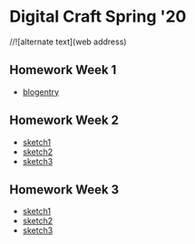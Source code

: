 # Digital Craft Spring '20

//![alternate text](web address)

## Homework Week 1
* [blogentry](https://portfolio.newschool.edu/jamescastro/2020/01/27/week1-hw-openprocessingreflection/)

## Homework Week 2
* [sketch1](https://jameswcastro.github.io/PUFY1225-Digital_Craft/Template/index.html) 
* [sketch2]()
* [sketch3]()

## Homework Week 3
* [sketch1]() 
* [sketch2]()
* [sketch3]()
